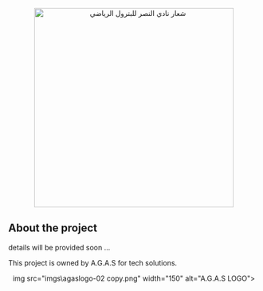 <p align="center"><a href="https://laravel.com" target="_blank"><img src="imgs\نادي-النصر-للبترول-الرياضي-بورسعيد.jpg" width="400" alt="شعار نادي النصر للبترول الرياضي"></a></p>



## About the project

details will be provided soon ...

[//]: # (- [Simple, fast routing engine]&#40;https://laravel.com/docs/routing&#41;.)

[//]: # (- [Powerful dependency injection container]&#40;https://laravel.com/docs/container&#41;.)

[//]: # (- Multiple back-ends for [session]&#40;https://laravel.com/docs/session&#41; and [cache]&#40;https://laravel.com/docs/cache&#41; storage.)

[//]: # (- Expressive, intuitive [database ORM]&#40;https://laravel.com/docs/eloquent&#41;.)

[//]: # (- Database agnostic [schema migrations]&#40;https://laravel.com/docs/migrations&#41;.)

[//]: # (- [Robust background job processing]&#40;https://laravel.com/docs/queues&#41;.)

[//]: # (- [Real-time event broadcasting]&#40;https://laravel.com/docs/broadcasting&#41;.)

This project is owned by A.G.A.S for tech solutions.
<p align="center">img src="imgs\agaslogo-02 copy.png" width="150" alt="A.G.A.S LOGO"></p>

